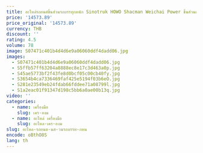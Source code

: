 ```yaml
---
title: อะไหล่รถยนต์ชิ้นส่วนรถบรรทุกหนัก Sinotruk HOWO Shacman Weichai Power ชิ้นส่วนเครื่องยนต์ 1004686210   ฝาสูบ WP12
price: '14573.89'
price_original: '14573.89'
currency: THB
discount: ''
rating: 4.5
volume: 78
image: S07471c401b4d4d6e9a06060ddf4dadd06.jpg
images:
  - S07471c401b4d4d6e9a06060ddf4dadd06.jpg
  - S5ffb57ff63204a8888ec8e17c3d463a0p.jpg
  - S45ae5773bf2f43fe8d0bcf05c00cb40fy.jpg
  - S3654b4ca7336469faf425e5194f03b6eO.jpg
  - S281e23549eb24fdab66fddee71a08799l.jpg
  - S1a2eac01f91347d198c5bb6a0ae00b13q.jpg
video: ''
categories:
  - name: เครื่องมือ
    slug: เคร-องม
  - name: อะไหล่ เครื่องมือ
    slug: อะไหล-เคร-องม
slug: อะไหล-รถยนต-นส-วนรถบรรท-กหน
encode: oBthO8S
lang: th
---
```

  
